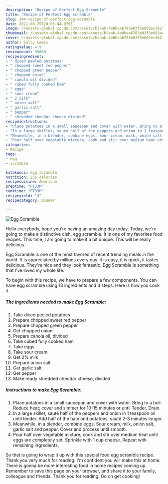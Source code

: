 ```yaml
---
description: "Recipe of Perfect Egg Scramble"
title: "Recipe of Perfect Egg Scramble"
slug: 244-recipe-of-perfect-egg-scramble
date: 2021-08-25T20:05:44.970Z
image: //assets-global.cpcdn.com/assets/blank-4e0bea6785e03f5e602ec562f230caae08da540cada707380b4fe1bbebba43da.png
thumbnail: //assets-global.cpcdn.com/assets/blank-4e0bea6785e03f5e602ec562f230caae08da540cada707380b4fe1bbebba43da.png
cover: //assets-global.cpcdn.com/assets/blank-4e0bea6785e03f5e602ec562f230caae08da540cada707380b4fe1bbebba43da.png
author: Sally Lewis
ratingvalue: 4.9
reviewcount: 35660
recipeingredient:
- " diced peeled potatoes"
- " chopped sweet red pepper"
- " chopped green pepper"
- " chopped onion"
- " canola oil divided"
- " cubed fully cooked ham"
- " eggs"
- " sour cream"
- " 2 milk"
- " onion salt"
- " garlic salt"
- " pepper"
- " shredded cheddar cheese divided"
recipeinstructions:
- "Place potatoes in a small saucepan and cover with water. Bring to a boil. Reduce heat; cover and simmer for 10-15 minutes or until Tender. Drain."
- "In a large skillet, sauté half of the peppers and onion in 1 teaspoon oil until tender. Add half of the ham and potatoes; sauté 2-3 minutes longer."
- "Meanwhile, in a blender, combine eggs. Sour cream, milk, onion salt, garlic salt and pepper. Cover and process until smooth."
- "Pour half over vegetable mixture; cook and stir over medium heat until eggs are completely set. Sprinkle with 1 cup cheese. Repeat with remaining ingredients,"
categories:
- Recipe
tags:
- egg
- scramble

katakunci: egg scramble 
nutrition: 236 calories
recipecuisine: American
preptime: "PT33M"
cooktime: "PT33M"
recipeyield: "4"
recipecategory: Dinner

---
```



![Egg Scramble](//assets-global.cpcdn.com/assets/blank-4e0bea6785e03f5e602ec562f230caae08da540cada707380b4fe1bbebba43da.png)

Hello everybody, hope you're having an amazing day today. Today, we're going to make a distinctive dish, egg scramble. It is one of my favorites food recipes. This time, I am going to make it a bit unique. This will be really delicious.

Egg Scramble is one of the most favored of recent trending meals in the world. It is appreciated by millions every day. It is easy, it is quick, it tastes delicious. They're nice and they look fantastic. Egg Scramble is something that I've loved my whole life.




To begin with this recipe, we have to prepare a few components. You can have egg scramble using 13 ingredients and 4 steps. Here is how you cook it.

<!--inarticleads1-->

##### The ingredients needed to make Egg Scramble:

1. Take  diced peeled potatoes
1. Prepare  chopped sweet red pepper
1. Prepare  chopped green pepper
1. Get  chopped onion
1. Prepare  canola oil, divided
1. Take  cubed fully cooked ham
1. Take  eggs
1. Take  sour cream
1. Get  2% milk
1. Prepare  onion salt
1. Get  garlic salt
1. Get  pepper
1. Make ready  shredded cheddar cheese, divided




<!--inarticleads2-->

##### Instructions to make Egg Scramble:

1. Place potatoes in a small saucepan and cover with water. Bring to a boil. Reduce heat; cover and simmer for 10-15 minutes or until Tender. Drain.
1. In a large skillet, sauté half of the peppers and onion in 1 teaspoon oil until tender. Add half of the ham and potatoes; sauté 2-3 minutes longer.
1. Meanwhile, in a blender, combine eggs. Sour cream, milk, onion salt, garlic salt and pepper. Cover and process until smooth.
1. Pour half over vegetable mixture; cook and stir over medium heat until eggs are completely set. Sprinkle with 1 cup cheese. Repeat with remaining ingredients,




So that is going to wrap it up with this special food egg scramble recipe. Thank you very much for reading. I'm confident you will make this at home. There is gonna be more interesting food in home recipes coming up. Remember to save this page on your browser, and share it to your family, colleague and friends. Thank you for reading. Go on get cooking!
